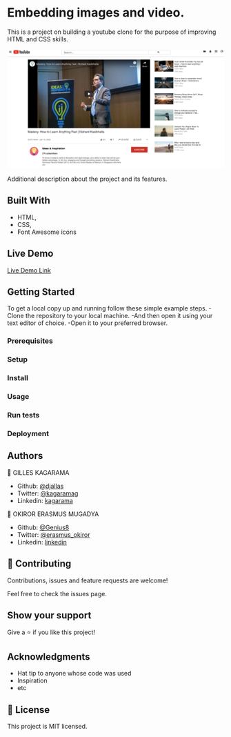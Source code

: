 
# Embedding images and video.

This is a project on building a youtube clone for the purpose of improving HTML and CSS skills.

![screenshot](./images/yt.png)

Additional description about the project and its features.

## Built With

- HTML,
- CSS,
- Font Awesome icons

## Live Demo

[Live Demo Link](https://raw.githack.com/Genius8/gilles-eras-yt-clone/develop/index.html)


## Getting Started

To get a local copy up and running follow these simple example steps.
-Clone the repository to your local machine.
-And then open it using your text editor of choice.
-Open it to your preferred browser.

### Prerequisites

### Setup

### Install

### Usage

### Run tests

### Deployment



## Authors

👤 GILLES KAGARAMA

- Github: [@djallas](https://github.com/djallas)
- Twitter: [@kagaramag](https://twitter.com/kagaramag)
- Linkedin: [kagarama](https://www.linkedin.com/in/kagarama/)

👤 OKIROR ERASMUS MUGADYA

- Github: [@Genius8](https://github.com/Genius8)
- Twitter: [@erasmus_okiror](https://twitter.com/erasmus_okiror)
- Linkedin: [linkedin](https://www.linkedin.com/in/erasmus-okiror-126363130/)

## 🤝 Contributing

Contributions, issues and feature requests are welcome!

Feel free to check the issues page.

## Show your support

Give a ⭐️ if you like this project!

## Acknowledgments

- Hat tip to anyone whose code was used
- Inspiration
- etc

## 📝 License

This project is MIT licensed.

